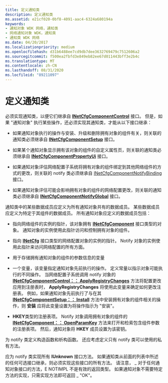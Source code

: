 ```yaml
---
title: 定义通知类
description: 定义通知类
ms.assetid: e21cf020-0bf8-4091-aac4-6324a680194a
keywords:
- 通知对象 WDK 网络，通知类
- 网络通知对象 WDK，通知类
- 通知类 WDK 网络
ms.date: 04/20/2017
ms.localizationpriority: medium
ms.openlocfilehash: d31b6488ee7cd9db7dee3632769479c7512606a2
ms.sourcegitcommit: f500ea2fbfd3e849eb82ee67d011443bff3e2b4c
ms.translationtype: MT
ms.contentlocale: zh-CN
ms.lasthandoff: 08/31/2020
ms.locfileid: "89211097"
---
```

# <a name="defining-a-notify-class"></a>定义通知类





必须实现通知类，以便它们继承自 [**INetCfgComponentControl**](/previous-versions/windows/hardware/network/ff547725(v=vs.85)) 接口。 但是，如果 "通知对象" 执行某些操作，还必须实现其通知类，才能从以下接口继承：

-   如果通知对象执行的操作与安装、升级和删除拥有对象的组件有关，则关联的通知类必须继承自 [**INetCfgComponentSetup**](/previous-versions/windows/hardware/network/ff547758(v=vs.85)) 接口。

-   如果某个通知对象显示拥有该对象的组件的自定义属性页，则关联的通知类必须继承自 [**INetCfgComponentPropertyUi**](/previous-versions/windows/hardware/network/ff547738(v=vs.85)) 接口。

-   如果通知对象评估网络配置子系统将拥有对象的组件绑定到其他网络组件的方式的更改，则关联的 notify 类必须继承自 [INetCfgComponentNotifyBinding](/previous-versions/windows/hardware/network/ff547730(v=vs.85)) 接口。

-   如果通知对象评估可能会影响拥有对象的组件的网络配置更改，则关联的通知类必须继承自 [**INetCfgComponentNotifyGlobal**](/previous-versions/windows/hardware/network/ff547733(v=vs.85)) 接口。

通知类中的某些数据成员应定义为所有通知对象共有的数据成员。 某些数据成员应定义为特定于其组件的数据成员。 所有通知对象应定义的数据成员包括：

-   指向网络组件的实例的指针，该对象拥有 [**INetCfgComponent**](/previous-versions/windows/hardware/network/ff547715(v=vs.85)) 接口类型的对象。 通知对象的实例使用此指针访问和控制拥有对象的组件。

-   指向 [**INetCfg**](/previous-versions/windows/hardware/network/ff547694(v=vs.85)) 接口类型的网络配置对象的实例的指针。 Notify 对象的实例使用此指针来访问网络配置的所有方面。

-   用于存储拥有通知对象的组件的参数信息的变量

-   一个变量，该变量指定通知对象先前执行的操作。 定义常量以指示对象可能执行的不同操作。 当网络配置子系统调用 notify 对象的 [**INetCfgComponentControl：： ApplyRegistryChanges**](/previous-versions/windows/hardware/network/ff547727(v=vs.85)) 方法将配置更改应用到注册表时， **ApplyRegistryChanges** 将使用此变量来确定如何更改注册表。 例如，如果通知对象先前执行了与在其 [**INetCfgComponentSetup：： Install**](/previous-versions/windows/hardware/network/ff547762(v=vs.85)) 方法中安装拥有对象的组件相关的操作，则 **安装** 应将此变量设置为将操作指示为 "安装"。

-   **HKEY**类型的注册表项。 Notify 对象调用拥有对象的组件的 [**INetCfgComponent：： OpenParamKey**](/previous-versions/windows/hardware/network/ff547890(v=vs.85)) 方法来打开和检索包含组件参数的注册表项。 然后，通知对象将 **HKEY** 成员设置为该密钥。

为 notify 类定义构造函数和析构函数。 还应考虑定义只有 notify 类可以使用的私有方法。

应为 notify 类实现所有 **IUnknown** 接口方法。 如果通知类从前面的列表中所述的任何可选接口继承，则必须实现这些接口的所有方法。 请注意， \_ 对于任何通知对象接口的方法，E NOTIMPL 不是有效的返回类型。 如果通知对象不需要特定方法的实现，只需实现方法即可返回 \_ "OK"。

 

